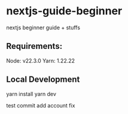 # nextjs-guide-beginner
nextjs beginner guide + stuffs

## Requirements:
Node: v22.3.0
Yarn: 1.22.22

## Local Development
yarn install
yarn dev


test commit add account fix